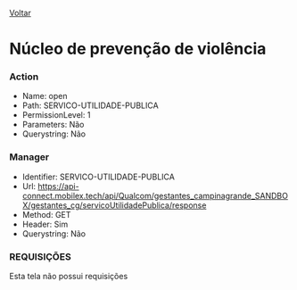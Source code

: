 [Voltar](./servico_uti_pub.md)
# Núcleo de prevenção de violência
### Action
- Name: open
- Path: SERVICO-UTILIDADE-PUBLICA
- PermissionLevel: 1
- Parameters: Não
- Querystring: Não

### Manager
- Identifier: SERVICO-UTILIDADE-PUBLICA
- Url: https://api-connect.mobilex.tech/api/Qualcom/gestantes_campinagrande_SANDBOX/gestantes_cg/servicoUtilidadePublica/response
- Method: GET
- Header: Sim
- Querystring: Não

### REQUISIÇÕES
Esta tela não possui requisições